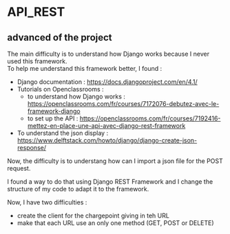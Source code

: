 # API_REST

## advanced of the project

The main difficulty is to understand how Django works because I never used this framework.  
To help me understand this framework better, I found :

- Django documentation : https://docs.djangoproject.com/en/4.1/
- Tutorials on Openclassrooms :
    + to understand how Django works : https://openclassrooms.com/fr/courses/7172076-debutez-avec-le-framework-django
    + to set up the API : https://openclassrooms.com/fr/courses/7192416-mettez-en-place-une-api-avec-django-rest-framework
- To understand the json display : https://www.delftstack.com/howto/django/django-create-json-response/

Now, the difficulty is to understang how can I import a json file for the POST request.  
  
I found a way to do that using Django REST Framework and I change the structure of my code to adapt it to the framework.  
  
Now, I have two difficulties :
- create the client for the chargepoint giving in teh URL
- make that each URL use an only one method (GET, POST or DELETE)
